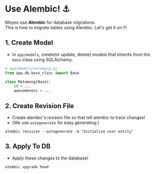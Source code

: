 # Use Alembic! :anchor:
Moyeo use **Alembic** for database migrations. <br>
This is how to migrate tables using Alembic. Let's get it on !!!

## 1. Create Model
- In `app/models`, create(or update, delete) models that inherits from the `base` class using SQLAlchemy.
```python
# app/models/matamong.py
from app.db.base_class import Base

class Matamong(Base):
    id = ...
    awesomeness = ...

```


## 2. Create Revision File
- Create alembic's revision file so that tell alembic to track changes!
- (We use `autogenerate` for easy generating.)
```commandline
alembic revision --autogenerate -m "Initialize user entity"
```

## 3. Apply To DB
- Apply these changes to the database!
```commandline
alembic upgrade head
```